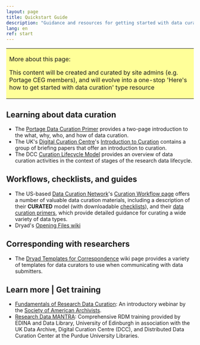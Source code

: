 ```yaml
---
layout: page
title: Quickstart Guide
description: "Guidance and resources for getting started with data curation."
lang: en
ref: start
---
```


<table style="background-color: #ffff99;">
<tbody>
<tr>
<td>
<p><span>More about this page:</span></p>
<p>This content will be created and curated by site admins (e.g. Portage CEG members), and will evolve into a one-stop 'Here's how to get started with data curation' type resource</p>
</td>
</tr>
</tbody>
</table>


## Learning about data curation
* The [Portage Data Curation Primer](https://portagenetwork.ca/wp-content/uploads/2019/09/Curation_Primer_Aug2019_EN.pdf) provides a two-page introduction to the what, why, who, and how of data curation.
* The UK's [Digital Curation Centre](https://www.dcc.ac.uk/)'s [Introduction to Curation](https://www.dcc.ac.uk/guidance/briefing-papers/introduction-curation) contains a group of briefing papers that offer an introduction to curation.
* The DCC [Curation Lifecycle Model](https://www.dcc.ac.uk/guidance/curation-lifecycle-model) provides an overview of data curation activities in the context of stages of the research data lifecycle.

## Workflows, checklists, and guides
* The US-based [Data Curation Network](http://datacurationnetwork.org/)'s [Curation Workflow page](https://datacurationnetwork.org/resources/) offers a number of valuable data curation materials, including a description of their **CURATED** model (with downloadable [checklists](https://docs.google.com/document/d/1RWt2obXOOeJRRFmVo9VAkl4h41cL33Zm5YYny3hbPZ8/edit)), and their [data curation primers](https://github.com/DataCurationNetwork/data-primers), which provide detailed guidance for curating a wide variety of data types.
* Dryad's [Opening Files wiki](http://wiki.datadryad.org/Opening_Files)

## Corresponding with researchers
* The [Dryad Templates for Correspondence](http://wiki.datadryad.org/Templates_for_Correspondence) wiki page provides a variety of templates for data curators to use when communicating with data submitters.

## Learn more | Get training
* [Fundamentals of Research Data Curation](https://www2.archivists.org/prof-education/course-catalog/fundamentals-of-research-data-curation): An introductory webinar by the [Society of American Archivists](https://www2.archivists.org).
* [Research Data MANTRA](https://mantra.edina.ac.uk/libtraining.html): Comprehensive RDM training provided by EDINA and Data Library, University of Edinburgh in association with the UK Data Archive, Digital Curation Centre (DCC), and Distributed Data Curation Center at the Purdue University Libraries.
